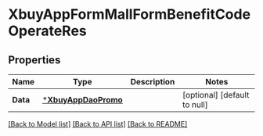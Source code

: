 # XbuyAppFormMallFormBenefitCodeOperateRes

## Properties
Name | Type | Description | Notes
------------ | ------------- | ------------- | -------------
**Data** | [***XbuyAppDaoPromo**](xbuy.app.dao.Promo.md) |  | [optional] [default to null]

[[Back to Model list]](../README.md#documentation-for-models) [[Back to API list]](../README.md#documentation-for-api-endpoints) [[Back to README]](../README.md)

